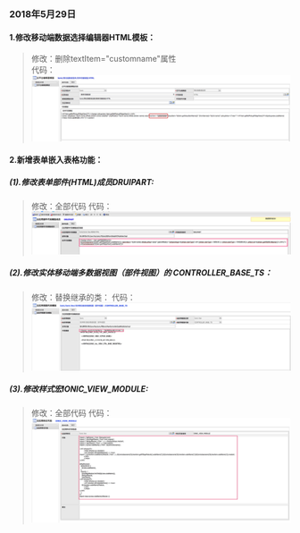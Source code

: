 ### 2018年5月29日

#### 1.修改移动端数据选择编辑器HTML模板：

> 修改：删除textItem="customname"属性 <br/>
> 代码：![Alt text](./img/picker_template.png)

#### 2.新增表单嵌入表格功能：
##### (1).修改表单部件(HTML)成员DRUIPART:
> 修改：全部代码
> 代码：![Alt text](./img/form_druipart.jpg)
##### (2).修改实体移动端多数据视图（部件视图）的 CONTROLLER_BASE_TS：
> 修改：替换继承的类：
> 代码：![Alt text](./img/mdview_ctrl_base.jpg)
##### (3).修改样式宏IONIC_VIEW_MODULE:
> 修改：全部代码
> 代码：![Alt text](./img/ionic_view_module.jpg)
